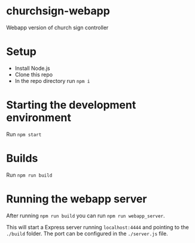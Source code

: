# churchsign-webapp
Webapp version of church sign controller

# Setup
* Install Node.js
* Clone this repo
* In the repo directory run `npm i`

# Starting the development environment
Run `npm start`

# Builds
Run `npm run build`

# Running the webapp server
After running `npm run build` you can run `npm run webapp_server`.

This will start a Express server running `localhost:4444` and pointing to the `./build` folder. The port can be configured in the `./server.js` file.